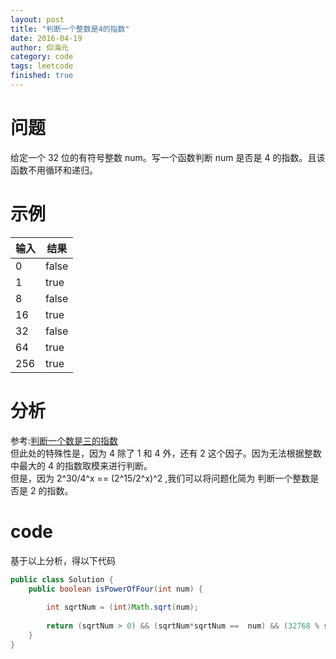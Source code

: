 ```yaml
---
layout: post
title: "判断一个整数是4的指数"
date: 2016-04-19
author: 仰海元
category: code
tags: leetcode
finished: true
---
```

# 问题  

给定一个 32 位的有符号整数 num。写一个函数判断 num 是否是 4 的指数。且该函数不用循环和递归。

# 示例

|输入|结果|
|---|---|
|0  |false|
|1  |true|
|8  |false|
|16 |true|
|32 |false|
|64 |true|
|256|true|

# 分析  

参考:[判断一个数是三的指数](http://www.ifence.me/code/power_of_three.html)  
但此处的特殊性是，因为 4 除了 1 和 4 外，还有 2 这个因子。因为无法根据整数中最大的 4 的指数取模来进行判断。  
但是，因为 2^30/4^x == (2^15/2^x)^2 ,我们可以将问题化简为 判断一个整数是否是 2 的指数。  
# code  

基于以上分析，得以下代码

```java
public class Solution {
    public boolean isPowerOfFour(int num) {
        
        int sqrtNum = (int)Math.sqrt(num);
        
        return (sqrtNum > 0) && (sqrtNum*sqrtNum ==  num) && (32768 % sqrtNum == 0);
    }
}
```


